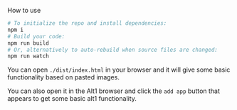 How to use
```sh
# To initialize the repo and install dependencies:
npm i
# Build your code:
npm run build
# Or, alternatively to auto-rebuild when source files are changed:
npm run watch
```

You can open `./dist/index.html` in your browser and it will give some basic functionality based on pasted images.

You can also open it in the Alt1 browser and click the `add app` button that appears to get some basic alt1 functionality.
